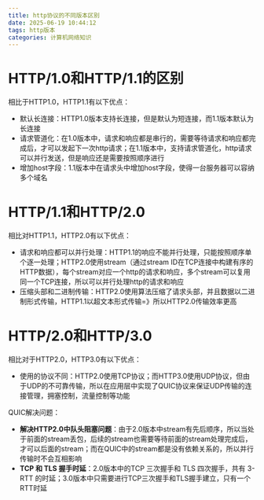```yaml
---
title: http协议的不同版本区别
date: 2025-06-19 10:44:12
tags: http版本
categories: 计算机网络知识
---
```


# HTTP/1.0和HTTP/1.1的区别

相比于HTTP1.0，HTTP1.1有以下优点：

- 默认长连接：HTTP1.0版本支持长连接，但是默认为短连接，而1.1版本默认为长连接
- 请求管道化：在1.0版本中，请求和响应都是串行的，需要等待请求和响应都完成后，才可以发起下一次http请求；在1.1版本中，支持请求管道化，http请求可以并行发送，但是响应还是需要按照顺序进行
- 增加host字段：1.1版本中在请求头中增加host字段，使得一台服务器可以容纳多个域名



# HTTP/1.1和HTTP/2.0

相比对HTTP1.1，HTTP2.0有以下优点：

- 请求和响应都可以并行处理：HTTP1.1的响应不能并行处理，只能按照顺序单个逐一处理；HTTP2.0使用stream（通过stream ID在TCP连接中构建有序的HTTP数据），每个stream对应一个http的请求和响应，多个stream可以复用同一个TCP连接，所以可以并行处理http的请求和响应
- 压缩头部和二进制传输：HTTP2.0使用算法压缩了请求头部，并且数据以二进制形式传输，HTTP1.1以超文本形式传输=》所以HTTP2.0传输效率更高



# HTTP/2.0和HTTP/3.0

相比对于HTTP2.0，HTTP3.0有以下优点：

- 使用的协议不同：HTTP2.0使用TCP协议；而HTTP3.0使用UDP协议，但由于UDP的不可靠传输，所以在应用层中实现了QUIC协议来保证UDP传输的连接管理，拥塞控制，流量控制等功能



QUIC解决问题：

- **解决HTTP2.0中队头阻塞问题**：由于2.0版本中stream有先后顺序，所以当处于前面的stream丢包，后续的stream也需要等待前面的stream处理完成后，才可以后面的stream；而在QUIC中的stream都是没有依赖关系的，所以并行传输时不会互相影响
- **TCP 和 TLS 握手时延**：2.0版本中的TCP 三次握手和 TLS 四次握手，共有 3-RTT 的时延；3.0版本中只需要进行TCP三次握手和TLS握手建立，只有一个RTT时延

